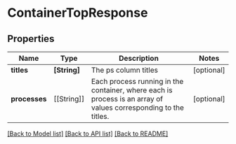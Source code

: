 # ContainerTopResponse

## Properties
Name | Type | Description | Notes
------------ | ------------- | ------------- | -------------
**titles** | **[String]** | The ps column titles | [optional] 
**processes** | [[String]] | Each process running in the container, where each is process is an array of values corresponding to the titles.  | [optional] 

[[Back to Model list]](../README.md#documentation-for-models) [[Back to API list]](../README.md#documentation-for-api-endpoints) [[Back to README]](../README.md)


